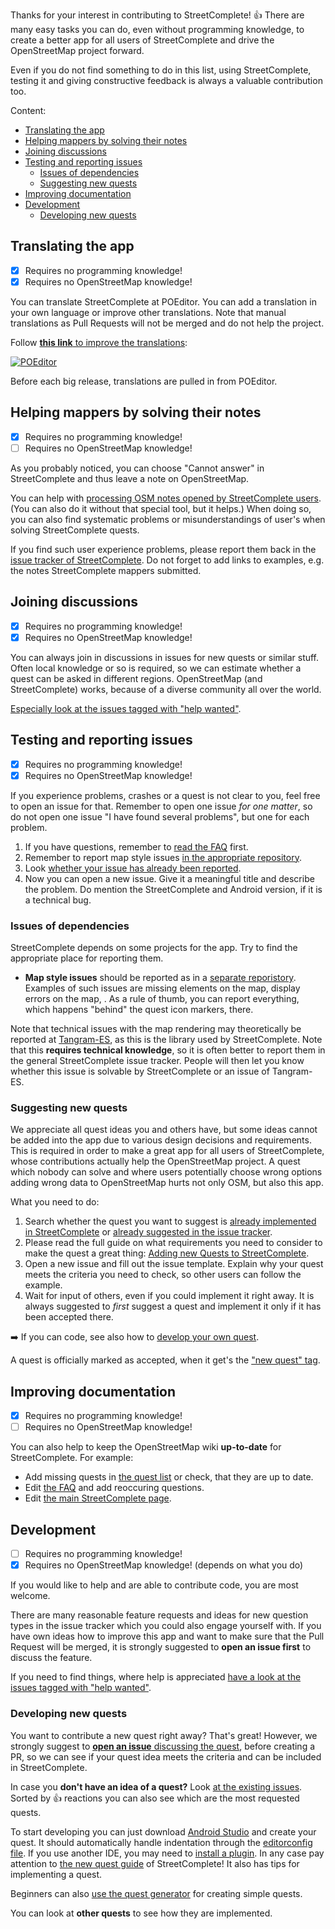 Thanks for your interest in contributing to StreetComplete! 👍 There are many easy tasks you can do, even without programming knowledge, to create a better app for all users of StreetComplete and drive the OpenStreetMap project forward.

Even if you do not find something to do in this list, using StreetComplete, testing it and giving constructive feedback is always a valuable contribution too.

Content:
* [Translating the app](#translating-the-app)
* [Helping mappers by solving their notes](#helping-mappers-by-solving-their-notes)
* [Joining discussions](#joining-discussions)
* [Testing and reporting issues](#testing-and-reporting-issues)
   * [Issues of dependencies](#issues-of-dependencies)
   * [Suggesting new quests](#suggesting-new-quests)
* [Improving documentation](#improving-documentation)
* [Development](#development)
   * [Developing new quests](#developing-new-quests)

## Translating the app

- [x] Requires no programming knowledge!
- [x] Requires no OpenStreetMap knowledge!

You can translate StreetComplete at POEditor. You can add a translation in your own language or improve other translations. Note that manual translations as Pull Requests will not be merged and do not help the project.

Follow [**this link** to improve the translations](https://poeditor.com/join/project/IE4GC127Ki):

[![POEditor](https://poeditor.com/public/images/logo_small.png)](https://poeditor.com/join/project/IE4GC127Ki)

Before each big release, translations are pulled in from POEditor.

## Helping mappers by solving their notes

- [x] Requires no programming knowledge!
- [ ] Requires no OpenStreetMap knowledge!

As you probably noticed, you can choose "Cannot answer" in StreetComplete and thus leave a note on OpenStreetMap.

You can help with [processing OSM notes opened by StreetComplete users](https://ent8r.github.io/NotesReview/?query=StreetComplete&limit=100&start=true). (You can also do it without that special tool, but it helps.) When doing so, you can also find systematic problems or misunderstandings of user's when solving StreetComplete quests.

If you find such user experience problems, please report them back in the [issue tracker of StreetComplete](https://github.com/westnordost/StreetComplete/issues). Do not forget to add links to examples, e.g. the notes StreetComplete mappers submitted.

## Joining discussions

- [x] Requires no programming knowledge!
- [x] Requires no OpenStreetMap knowledge!

You can always join in discussions in issues for new quests or similar stuff. Often local knowledge or so is required, so we can estimate whether a quest can be asked in different regions.
OpenStreetMap (and StreetComplete) works, because of a diverse community all over the world.

[Especially look at the issues tagged with "help wanted"](https://github.com/westnordost/StreetComplete/labels/help%20wanted).

## Testing and reporting issues

- [x] Requires no programming knowledge!
- [x] Requires no OpenStreetMap knowledge!

If you experience problems, crashes or a quest is not clear to you, feel free to open an issue for that. Remember to open one issue _for one matter_, so do not open one issue "I have found several problems", but one for each problem.

1. If you have questions, remember to [read the FAQ](https://wiki.openstreetmap.org/wiki/StreetComplete/FAQ) first.
2. Remember to report map style issues [in the appropriate repository](#issues-of-dependencies).
3. Look [whether your issue has already been reported](https://github.com/westnordost/StreetComplete/issues).
4. Now you can open a new issue. Give it a meaningful title and describe the problem. Do mention the StreetComplete and Android version, if it is a technical bug.

### Issues of dependencies

StreetComplete depends on some projects for the app. Try to find the appropriate place for reporting them.

* **Map style issues** should be reported as in a [separate reporistory](https://github.com/ENT8R/streetcomplete-mapstyle).
Examples of such issues are missing elements on the map, display errors on the map, . As a rule of thumb, you can report everything, which happens "behind" the quest icon markers, there.

Note that technical issues with the map rendering may theoretically be reported at [Tangram-ES](https://github.com/tangrams/tangram-es/), as this is the library used by StreetComplete. Note that this **requires technical knowledge**, so it is often better to report them in the general StreetComplete issue tracker. People will then let you know whether this issue is solvable by StreetComplete or an issue of Tangram-ES.

### Suggesting new quests

We appreciate all quest ideas you and others have, but some ideas cannot be added into the app due to various design decisions and requirements. This is required in order to make a great app for all users of StreetComplete, whose contributions actually help the OpenStreetMap project. A quest which nobody can solve and where users potentially choose wrong options adding wrong data to OpenStreetMap hurts not only OSM, but also this app.

What you need to do:

1. Search whether the quest you want to suggest is [already implemented in StreetComplete](https://wiki.openstreetmap.org/wiki/StreetComplete/Quests) or [already suggested in the issue tracker](https://github.com/westnordost/StreetComplete/issues).
2. Please read the full guide on what requirements you need to consider to make the quest a great thing: [Adding new Quests to StreetComplete](https://github.com/westnordost/StreetComplete/wiki/Adding-new-Quests-to-StreetComplete).
3. Open a new issue and fill out the issue template. Explain why your quest meets the criteria you need to check, so other users can follow the example.
4. Wait for input of others, even if you could implement it right away.  It is always suggested to _first_ suggest a quest and implement it only if it has been accepted there.

➡️ If you can code, see also how to [develop your own quest](#developing-new-quests).

A quest is officially marked as accepted, when it get's the ["new quest" tag](https://github.com/westnordost/StreetComplete/labels/new%20quest).
<!-- TODO: introduce a better way/new tag here? ref https://github.com/westnordost/StreetComplete/issues/1006 -->

## Improving documentation

- [x] Requires no programming knowledge!
- [ ] Requires no OpenStreetMap knowledge!

You can also help to keep the OpenStreetMap wiki **up-to-date** for StreetComplete. For example:
* Add missing quests in [the quest list](https://wiki.openstreetmap.org/wiki/StreetComplete/Quests) or check, that they are up to date.
* Edit [the FAQ](https://wiki.openstreetmap.org/wiki/StreetComplete/FAQ) and add reoccuring questions.
* Edit [the main StreetComplete page](https://wiki.openstreetmap.org/wiki/StreetComplete).

## Development

- [ ] Requires no programming knowledge!
- [x] Requires no OpenStreetMap knowledge! (depends on what you do)

If you would like to help and are able to contribute code, you are most welcome.

There are many reasonable feature requests and ideas for new question types in the issue tracker which you could also engage yourself with. If you have own ideas how to improve this app and want to make sure that the Pull Request will be merged, it is strongly suggested to **open an issue first** to discuss the feature.

If you need to find things, where help is appreciated [have a look at the issues tagged with "help wanted"](https://github.com/westnordost/StreetComplete/labels/help%20wanted).

### Developing new quests

You want to contribute a new quest right away? That's great!
However, we strongly suggest to [**open an issue** discussing the quest](#suggesting-new-quests), before creating a PR, so we can see if your quest idea meets the criteria and can be included in StreetComplete.

In case you **don't have an idea of a quest?** Look [at the existing issues](https://github.com/westnordost/StreetComplete/issues?q=is%3Aissue+is%3Aopen+label%3A%22new+quest%22+sort%3Areactions-%2B1-desc). Sorted by 👍 reactions you can also see which are the most requested quests.

To start developing you can just download [Android Studio](https://developer.android.com/studio/index.html) and create your quest. It should automatically handle indentation through the [editorconfig file](.editorconfig). If you use another IDE, you may need to [install a plugin](http://editorconfig.org/#download).
In any case pay attention to [the new quest guide](https://github.com/westnordost/StreetComplete/wiki/Adding-new-Quests-to-StreetComplete) of StreetComplete! It also has tips for implementing a quest.

Beginners can also [use the quest generator](https://ent8r.github.io/StreetCompleteQuestCreator/) for creating simple quests.

You can look at **other quests** to see how they are implemented.
